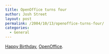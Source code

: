 ```yaml
---
title: OpenOffice turns four
author: Josh Street
layout: post
permalink: /2004/10/13/openoffice-turns-four/
categories:
  - General
---
```

[Happy Birthday][1], [OpenOffice][2].

 [1]: http://www.openoffice.org/about_us/birthday4.html
 [2]: http://www.openoffice.org/